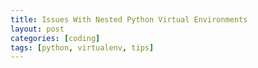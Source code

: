 ```yaml
---
title: Issues With Nested Python Virtual Environments
layout: post
categories: [coding]
tags: [python, virtualenv, tips]
---
```

